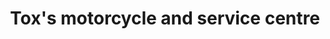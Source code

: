 ---
title: "Tox's motorcycle and service centre"
url: /aldershot/toxs-motorcycle-and-service-centre/
shop: motorcycle
---